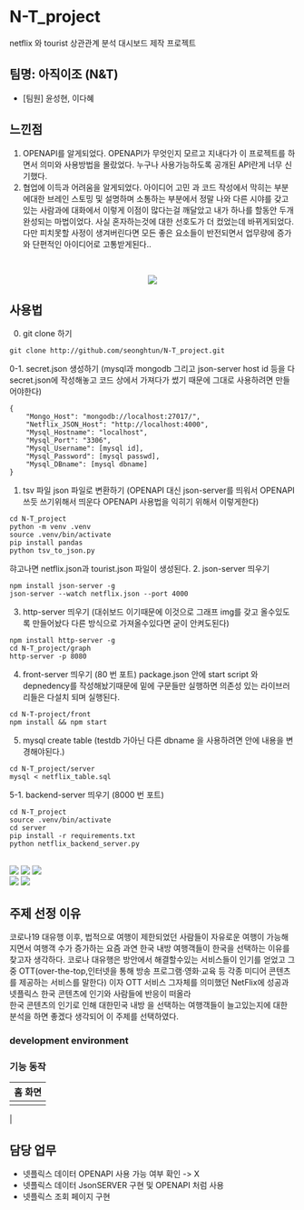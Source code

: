 # N-T_project
netflix 와 tourist 상관관계 분석 대시보드 제작 프로젝트 

## 팀명: 아직이조 (N&T)

* [팀원] 윤성현, 이다혜

## 느낀점
1. OPENAPI를 알게되었다.
OPENAPI가 무엇인지 모르고 지내다가 이 프로젝트를 하면서 의미와 사용방법을 몰랐었다. 누구나 사용가능하도록 공개된 API란게 너무 신기했다.
2. 협업에 이득과 어려움을 알게되었다.
아이디어 고민 과 코드 작성에서 막히는 부분에대한 브레인 스토밍 및 설명하며 소통하는 부분에서 정말 나와 다른 시야를 갖고 있는 사람과에 대화에서 이렇게 이점이 많다는걸 깨달았고
내가 하나를 할동안 두개 완성되는 마법이었다. 사실 혼자하는것에 대한 선호도가 더 컸었는데 바뀌게되었다.
다만 피치못할 사정이 생겨버린다면 모든 좋은 요소들이 반전되면서 업무량에 증가와 단편적인 아이디어로 고통받게된다..

<br>
<p align="center">
<img src="https://github.com/seonghtun/N-T_project/assets/74886046/4f53e9a1-be74-4997-ab08-3c8f62beb627" />

## 사용법
0. git clone 하기
```
git clone http://github.com/seonghtun/N-T_project.git
```
0-1. secret.json 생성하기 (mysql과 mongodb 그리고 json-server host id 등을 다 secret.json에 작성해놓고 코드 상에서 가져다가 썼기 때문에 그대로 사용하려면 만들어야한다)
```
{
    "Mongo_Host": "mongodb://localhost:27017/",
    "Netflix_JSON_Host": "http://localhost:4000",
    "Mysql_Hostname": "localhost",
    "Mysql_Port": "3306",
    "Mysql_Username": [mysql id],
    "Mysql_Password": [mysql passwd],
    "Mysql_DBname": [mysql dbname]
}
```

1. tsv 파일 json 파일로 변환하기 (OPENAPI 대신 json-server를 띄워서 OPENAPI 쓰듯 쓰기위해서 띄운다 OPENAPI 사용법을 익히기 위해서 이렇게한다)
```
cd N-T_project
python -m venv .venv
source .venv/bin/activate
pip install pandas
python tsv_to_json.py
```
햐고나면 netflix.json과 tourist.json 파일이 생성된다.
2. json-server 띄우기
```
npm install json-server -g
json-server --watch netflix.json --port 4000
```
3. http-server 띄우기 (대쉬보드 이기때문에 이것으로 그래프 img를 갖고 올수있도록 만들어놨다 다른 방식으로 가져올수있다면 굳이 안켜도된다)
```
npm install http-server -g
cd N-T_project/graph
http-server -p 8080
```
4. front-server 띄우기 (80 번 포트) package.json 안에 start script 와 depnedency를 작성해놨기때문에 밑에 구문들만 실행하면 의존성 있는 라이브러리들은 다설치 되며 실행된다.
```
cd N-T-project/front
npm install && npm start
```
5. mysql create table (testdb 가아닌 다른 dbname 을 사용하려면 안에 내용을 변경해야된다.)
```
cd N-T_project/server
mysql < netflix_table.sql
```
5-1. backend-server 띄우기 (8000 번 포트)
```
cd N-T_project
source .venv/bin/activate
cd server
pip install -r requirements.txt
python netflix_backend_server.py
```
<br>
<img src= "https://img.shields.io/badge/Javascript-F7DF1E?style=flat-square&logo=JavaScript&logoColor=white" />
<img src= "https://img.shields.io/badge/nodedotjs-339933?style=flat-square&logo=nodedotjs&logoColor=white" />
<img src= "https://img.shields.io/badge/CSS3-1572B6?style=flat-square&logo=CSS3&logoColor=white" />
<br>
<img src= "https://img.shields.io/badge/amazonec2-FF9900?style=flat-square&logo=amazonec2&logoColor=white" />
<img src= "https://img.shields.io/badge/inux-FCC624?style=flat-square&logo=linux&logoColor=white" />
<br>
</p>

## 주제 선정 이유
코로나19 대유행 이후, 법적으로 여행이 제한되었던 사람들이 자유로운 여행이 가능해지면서 여행객 수가 증가하는 요즘 과연 한국 내방 여행객들이 한국을 선택하는 이유를 찾고자 생각하다. 코로나 대유행은 방안에서 해결할수있는 서비스들이 인기를 얻었고 그중 OTT(over-the-top,인터넷을 통해 방송 프로그램·영화·교육 등 각종 미디어 콘텐츠를 제공하는 서비스를 말한다) 이자 OTT 서비스 그자체를 의미했던 NetFlix에 성공과 넷플릭스 한국 콘텐츠에 인기와 사람들에 반응이 떠올라   
한국 콘텐츠의 인기로 인해 대한민국 내방 을 선택하는 여행객들이 늘고있는지에 대한 분석을 하면 좋겠다 생각되어 이 주제를 선택하였다.
### development environment


### 기능 동작
|                홈 화면             | 
| :----------------------------------: | 
| <img src=''>
 |



## 담당 업무
- 넷플릭스 데이터 OPENAPI 사용 가능 여부 확인  -> X
- 넷플릭스 데이터 JsonSERVER 구현 및  OPENAPI 처럼 사용 
- 넷플릭스 조회 페이지 구현
